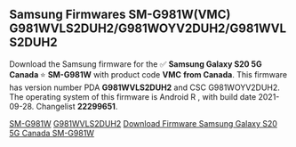 <h2>Samsung Firmwares SM-G981W(VMC) G981WVLS2DUH2/G981WOYV2DUH2/G981WVLS2DUH2</h2>
Download the Samsung firmware for the ✅ <strong>Samsung Galaxy S20 5G Canada </strong> ⭐ <strong>SM-G981W</strong> with product code <strong>VMC</strong> <strong> from Canada</strong>. This firmware has version number PDA <strong>G981WVLS2DUH2</strong> and CSC G981WOYV2DUH2. The operating system of this firmware is Android R , with build date 2021-09-28. Changelist <strong>22299651</strong>.


[SM-G981W](https://samfirm.shop/samsung/model/SM-G981W)
[G981WVLS2DUH2](https://samfirm.shop/samsung/pda/G981WVLS2DUH2)
[Download Firmware Samsung Galaxy S20 5G Canada SM-G981W](https://samfirm.shop/samsung/firmware/460499)
